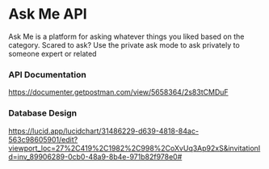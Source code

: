 # Ask Me API
Ask Me is a platform for asking whatever things you liked based on the category. Scared to ask? Use the private ask mode to ask privately to someone expert or related

### API Documentation
https://documenter.getpostman.com/view/5658364/2s83tCMDuF

### Database Design
https://lucid.app/lucidchart/31486229-d639-4818-84ac-563c98605901/edit?viewport_loc=27%2C419%2C1982%2C998%2CoXvUq3Ap92xS&invitationId=inv_89906289-0cb0-48a9-8b4e-971b82f978e0#
